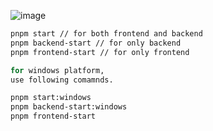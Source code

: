 ![image](https://github.com/user-attachments/assets/9b5920ab-3e80-4243-a7c8-52afed1f7b5d)

```bash
pnpm start // for both frontend and backend
pnpm backend-start // for only backend
pnpm frontend-start // for only frontend

for windows platform,
use following comamnds.

pnpm start:windows
pnpm backend-start:windows
pnpm frontend-start
```
